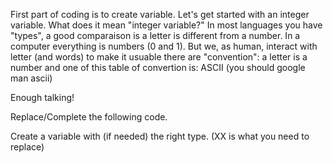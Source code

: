 First part of coding is to create variable. Let's get started with an integer variable. What does it mean "integer variable?" In most languages you have "types", a good comparaison is a letter is different from a number. In a computer everything is numbers (0 and 1). But we, as human, interact with letter (and words) to make it usuable there are "convention": a letter is a number and one of this table of convertion is: ASCII (you should google man ascii)

Enough talking!

Replace/Complete the following code. 

  Create a variable with (if needed) the right type. (XX is what you need to replace)
